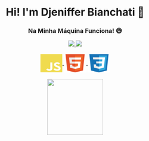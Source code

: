 <h1 align="center"> Hi! I'm Djeniffer Bianchati 👾</h1>
<h3 align="center"> Na Minha Máquina Funciona! 😅</h3>

<!--
**djenibian/djenibian** is a ✨ _special_ ✨ repository because its `README.md` (this file) appears on your GitHub profile.

Here are some ideas to get you started:

- 🔭 I’m currently working on ...
- 🌱 I’m currently learning ...
- 👯 I’m looking to collaborate on ...
- 🤔 I’m looking for help with ...
- 💬 Ask me about ...
- 📫 How to reach me: ...
- 😄 Pronouns: ...
- ⚡ Fun fact: ...
-->



<div align="center">
  <a href="https://github.com/rafaballerini">
  <img height="180em" src="https://github-readme-stats.vercel.app/api?username=djenibian&show_icons=true&theme=dracula&include_all_commits=true&count_private=true"/>
  <img height="180em" src="https://github-readme-stats.vercel.app/api/top-langs/?username=djenibian&layout=compact&langs_count=7&theme=dracula"/>
</div>
<br>
<div align="center" style="display: inline_block">
  <img align="center" alt="djeni-Js" height="50" width="60" src="https://raw.githubusercontent.com/devicons/devicon/master/icons/javascript/javascript-plain.svg">
  <img align="center" alt="djeni-HTML" height="50" width="60" src="https://raw.githubusercontent.com/devicons/devicon/master/icons/html5/html5-original.svg">
  <img align="center" alt="djeni-CSS" height="50" width="60" src="https://raw.githubusercontent.com/devicons/devicon/master/icons/css3/css3-original.svg">
</div>
<br>
<div align="center" style="display: inline_block">
  <a href="https://www.criarbanner.com.br" title="criar banner" target="_blank"><img src="https://www.criarbanner.com.br/criargifs/a/60f91fb88f797e48d0e260af6213be4b.gif" width="150" height="150" border="0" /></a><a href="https://www.criarbanner.com.br/logotipo/" title="criar logotipo" target="_blank" ></a>
</div>

  
  
